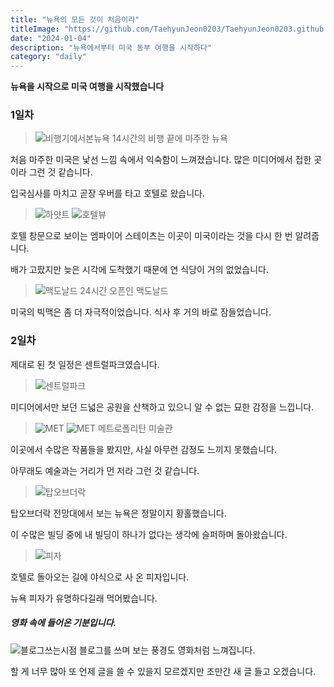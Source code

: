 ```yaml
---
title: "뉴욕의 모든 것이 처음이라"
titleImage: "https://github.com/TaehyunJeon0203/TaehyunJeon0203.github.io/assets/84451999/334a763a-385a-4023-a191-0ce97c3b09a7"
date: "2024-01-04"
description: "뉴욕에서부터 미국 동부 여행을 시작하다"
category: "daily"
---
```


**뉴욕을 시작으로 미국 여행을 시작했습니다**

### 1일차

> ![비행기에서본뉴욕](https://github.com/TaehyunJeon0203/TaehyunJeon0203.github.io/assets/84451999/334a763a-385a-4023-a191-0ce97c3b09a7)
> 14시간의 비행 끝에 마주한 뉴욕

처음 마주한 미국은 낯선 느낌 속에서 익숙함이 느껴졌습니다.
많은 미디어에서 접한 곳이라 그런 것 같습니다.

입국심사를 마치고 곧장 우버를 타고 호텔로 왔습니다.

> ![하얏트](https://github.com/TaehyunJeon0203/TaehyunJeon0203.github.io/assets/84451999/50274797-1013-4a88-8795-4530cc1d4f9f) ![호텔뷰](https://github.com/TaehyunJeon0203/TaehyunJeon0203.github.io/assets/84451999/2c67ed3a-1059-439e-8eb2-74c1ced9e612)

호텔 창문으로 보이는 엠파이어 스테이츠는 이곳이 미국이라는 것을 다시 한 번 알려줍니다.

배가 고팠지만 늦은 시각에 도착했기 때문에 연 식당이 거의 없었습니다.

> ![맥도날드](https://github.com/TaehyunJeon0203/TaehyunJeon0203.github.io/assets/84451999/1faa111f-0227-479a-a25d-03f1180782ac)
> 24시간 오픈인 맥도날드

미국의 빅맥은 좀 더 자극적이었습니다. 식사 후 거의 바로 잠들었습니다.

### 2일차

제대로 된 첫 일정은 센트럴파크였습니다.

> ![센트럴파크](https://github.com/TaehyunJeon0203/TaehyunJeon0203.github.io/assets/84451999/15b44b26-3623-4fe6-89a5-eb5f21f3b6a3)

미디어에서만 보던 드넓은 공원을 산책하고 있으니 알 수 없는 묘한 감정을 느낍니다.

> ![MET](https://github.com/TaehyunJeon0203/TaehyunJeon0203.github.io/assets/84451999/a6a4bc11-d22e-4840-8976-3e67c44109c4) ![MET](https://github.com/TaehyunJeon0203/TaehyunJeon0203.github.io/assets/84451999/b498b694-21c9-4cf2-ab14-809213d7a311)
> 메트로폴리탄 미술관

이곳에서 수많은 작품들을 봤지만, 사실 아무런 감정도 느끼지 못했습니다.

아무래도 예술과는 거리가 먼 저라 그런 것 같습니다.

> ![탑오브더락](https://github.com/TaehyunJeon0203/TaehyunJeon0203.github.io/assets/84451999/17ce877c-99c5-48bd-b01e-2855657294ca)

탑오브더락 전망대에서 보는 뉴욕은 정말이지 황홀했습니다.

이 수많은 빌딩 중에 내 빌딩이 하나가 없다는 생각에 슬퍼하며 돌아왔습니다.

> ![피자](https://github.com/TaehyunJeon0203/TaehyunJeon0203.github.io/assets/84451999/5022dd6e-f77d-4faf-83d2-2c25ee0920cc)

호텔로 돌아오는 길에 야식으로 사 온 피자입니다.

뉴욕 피자가 유명하다길래 먹어봤습니다.

##### 영화 속에 들어온 기분입니다.

![블로그쓰는시점](https://github.com/TaehyunJeon0203/TaehyunJeon0203.github.io/assets/84451999/1e4fac49-5bc8-4a77-a9bb-9cb0e6f041a9)
블로그를 쓰며 보는 풍경도 영화처럼 느껴집니다.

할 게 너무 많아 또 언제 글을 쓸 수 있을지 모르겠지만 조만간 새 글 들고 오겠습니다.
